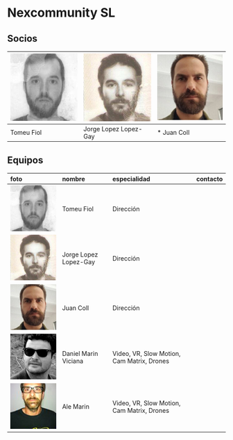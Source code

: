 # Nexcommunity SL

## Socios

| ![](../../.gitbook/assets/socios-bartolome-fiol-arguimbau-2-.jpg) | ![](../../.gitbook/assets/socios-jorge-lopez-lopez-gay.jpg) | ![](../../.gitbook/assets/socios-juan-coll-soler-2-.jpg) |
| :--- | :--- | :--- |
| Tomeu Fiol | Jorge Lopez Lopez-Gay | \* Juan Coll |

## Equipos

| foto | nombre | especialidad | contacto |
| :--- | :--- | :--- | :--- |
| ![](../../.gitbook/assets/socios-bartolome-fiol-arguimbau-2-.jpg) | Tomeu Fiol | Dirección |  |
| ![](../../.gitbook/assets/socios-jorge-lopez-lopez-gay.jpg) | Jorge Lopez Lopez-Gay | Dirección |  |
| ![](../../.gitbook/assets/socios-juan-coll-soler-2-.jpg) | Juan Coll | Dirección |  |
| ![](../../.gitbook/assets/team-daniel-marin-viciana.jpg)  | Daniel Marin Viciana | Video, VR, Slow Motion, Cam Matrix, Drones |  |
| ![](../../.gitbook/assets/team-ale-martin.jpg)  | Ale Marin | Video, VR, Slow Motion, Cam Matrix, Drones |  |

